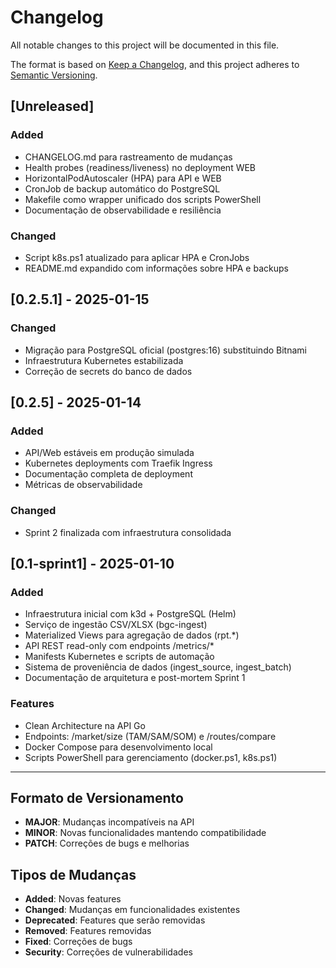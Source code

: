 # Changelog

All notable changes to this project will be documented in this file.

The format is based on [Keep a Changelog](https://keepachangelog.com/en/1.0.0/),
and this project adheres to [Semantic Versioning](https://semver.org/spec/v2.0.0.html).

## [Unreleased]

### Added
- CHANGELOG.md para rastreamento de mudanças
- Health probes (readiness/liveness) no deployment WEB
- HorizontalPodAutoscaler (HPA) para API e WEB
- CronJob de backup automático do PostgreSQL
- Makefile como wrapper unificado dos scripts PowerShell
- Documentação de observabilidade e resiliência

### Changed
- Script k8s.ps1 atualizado para aplicar HPA e CronJobs
- README.md expandido com informações sobre HPA e backups

## [0.2.5.1] - 2025-01-15

### Changed
- Migração para PostgreSQL oficial (postgres:16) substituindo Bitnami
- Infraestrutura Kubernetes estabilizada
- Correção de secrets do banco de dados

## [0.2.5] - 2025-01-14

### Added
- API/Web estáveis em produção simulada
- Kubernetes deployments com Traefik Ingress
- Documentação completa de deployment
- Métricas de observabilidade

### Changed
- Sprint 2 finalizada com infraestrutura consolidada

## [0.1-sprint1] - 2025-01-10

### Added
- Infraestrutura inicial com k3d + PostgreSQL (Helm)
- Serviço de ingestão CSV/XLSX (bgc-ingest)
- Materialized Views para agregação de dados (rpt.*)
- API REST read-only com endpoints /metrics/*
- Manifests Kubernetes e scripts de automação
- Sistema de proveniência de dados (ingest_source, ingest_batch)
- Documentação de arquitetura e post-mortem Sprint 1

### Features
- Clean Architecture na API Go
- Endpoints: /market/size (TAM/SAM/SOM) e /routes/compare
- Docker Compose para desenvolvimento local
- Scripts PowerShell para gerenciamento (docker.ps1, k8s.ps1)

---

## Formato de Versionamento

- **MAJOR**: Mudanças incompatíveis na API
- **MINOR**: Novas funcionalidades mantendo compatibilidade
- **PATCH**: Correções de bugs e melhorias

## Tipos de Mudanças

- **Added**: Novas features
- **Changed**: Mudanças em funcionalidades existentes
- **Deprecated**: Features que serão removidas
- **Removed**: Features removidas
- **Fixed**: Correções de bugs
- **Security**: Correções de vulnerabilidades
